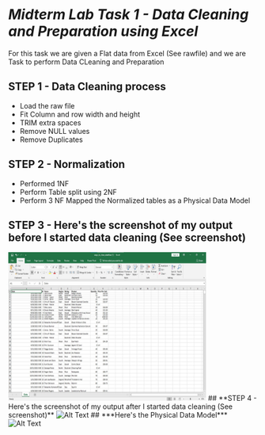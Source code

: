 # ***Midterm Lab Task 1 - Data Cleaning and Preparation using Excel***
For this task we are given a Flat data from Excel (See rawfile) and we are Task to perform Data CLeaning and Preparation
## **STEP 1 - Data Cleaning process**
- Load the raw file
- Fit Column and row width and height
- TRIM extra spaces
- Remove NULL values
- Remove Duplicates
## **STEP 2 - Normalization**
- Performed 1NF
- Perform Table split using 2NF
- Perform 3 NF
Mapped the Normalized tables as a Physical Data Model
## **STEP 3 - Here's the screenshot of my output before I started data cleaning (See screenshot)**
<img src="Images/raw.png" alt="Alt Text" width="400" height="300">
## **STEP 4 - Here's the screenshot of my output after I started data cleaning (See screenshot)**
<img src=".JPG" alt="Alt Text" width="400" height="300">
## ***Here's the Physical Data Model***
<img src=".JPG" alt="Alt Text" width="400" height="300">
